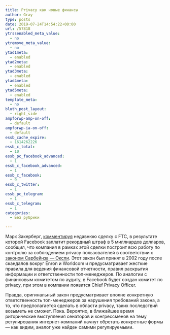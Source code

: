 ```yaml
---
title: Privacy как новые финансы
author: Gray
type: posts
date: 2019-07-24T14:54:22+00:00
url: /57818
ytrssenabled_meta_value:
  - no
ytremove_meta_value:
  - no
ytad1meta:
  - enabled
ytad2meta:
  - enabled
ytad3meta:
  - enabled
ytad4meta:
  - enabled
ytad5meta:
  - enabled
template_meta:
  - no
bluth_post_layout:
  - right_side
ampforwp-amp-on-off:
  - default
ampforwp-ia-on-off:
  - default
essb_cache_expire:
  - 1614262226
essb_c_total:
  - 10
essb_pc_facebook_advanced:
  - 1
essb_c_facebook_advanced:
  - 1
essb_c_facebook:
  - 9
essb_c_twitter:
  - 1
essb_pc_telegram:
  - 1
essb_c_telegram:
  - 1
categories:
  - Без рубрики

---
```








Марк Закерберг, [комментируя][1] недавнюю сделку с FTC, в результате которой Facebook заплатит рекордный штраф в 5 миллиардов долларов, сообщил, что компания в рамках этой сделки построит всю работу по контролю за соблюдением privacy пользователей в соответствии с [законом Сарбейнза — Оксли][2]. Этот закон был принят в 2002 году после скандалов вокруг Enron и Worldcom и предусматривает жесткие правила для ведения финансовой отчетности, правил раскрытия информации и ответственности топ-менеджеров. По аналогии с финансовым комитетом по аудиту, в Facebook будет создан комитет по privacy, при этом в компании появится Chief Privacy Officer. 

Правда, оригинальный закон предусматривает вполне конкретную ответственность топ-менеджеров за нарушения требований закона, а то, что предполагается сделать в области privacy, таких последствий возыметь не сможет. Пока. Вероятно, в ближайшее время риторические выступления сенаторов и конгрессменов на тему регулирования интернет-компаний начнут обретать конкретные формы — как видим, аналог уже найден самими регулируемыми.

 [1]: https://www.facebook.com/zuck/posts/10108276550917411
 [2]: https://en.wikipedia.org/wiki/Sarbanes%E2%80%93Oxley_Act